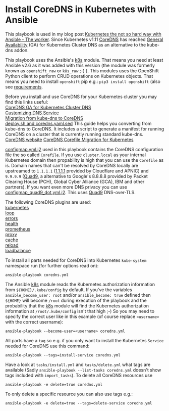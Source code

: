 Install CoreDNS in Kubernetes with Ansible
==========================================

This playbook is used in my blog post [Kubernetes the not so hard way with Ansible - The worker](https://www.tauceti.blog/post/kubernetes-the-not-so-hard-way-with-ansible-worker/). Since Kubernetes v1.11 [CoreDNS](https://coredns.io/) has reached [General Availability](https://kubernetes.io/blog/2018/07/10/coredns-ga-for-kubernetes-cluster-dns/) (GA) for Kubernetes Cluster DNS as an alternative to the kube-dns addon.

This playbook uses the Ansible's [k8s](https://docs.ansible.com/ansible/2.6/modules/k8s_module.html) module. That means you need at least Ansible v2.6 as it was added with this version (the module was formerly known as `openshift_raw` or `k8s_raw` ;-) ). This modules uses the OpenShift Python client to perform CRUD operations on Kubernetes objects. That means you need to install `openshift` pip e.g.: `pip3 install openshift` (also see [requirements](https://docs.ansible.com/ansible/2.6/modules/k8s_module.html#requirements).

Before you install and use CoreDNS for your Kubernetes cluster you may find this links useful:  
[CoreDNS GA for Kubernetes Cluster DNS](https://kubernetes.io/blog/2018/07/10/coredns-ga-for-kubernetes-cluster-dns/)  
[Customizing DNS Service](https://kubernetes.io/docs/tasks/administer-cluster/dns-custom-nameservers/)  
[Migration from kube-dns to CoreDNS](https://coredns.io/2018/05/21/migration-from-kube-dns-to-coredns/)  
[deploy.sh and coredns.yaml.sed](https://github.com/coredns/deployment/tree/master/kubernetes) This guide helps you converting from kube-dns to CoreDNS. It includes a script to generate a manifest for running CoreDNS on a cluster that is currently running standard kube-dns.  
[CoreDNS website](https://coredns.io/)
[CoreDNS Corefile Migration for Kubernetes](https://blogs.infoblox.com/community/coredns-corefile-migration-for-kubernetes/)

[configmap.yml.j2](https://github.com/githubixx/ansible-kubernetes-playbooks/blob/master/coredns/templates/configmap.yml.j2) used in this playbook contains the CoreDNS configuration file the so called `Corefile`. If you use `cluster.local` as your internal Kubernetes domain then propability is high that you can use the `Corefile` as is. Domain names that can't be resolved by CoreDNS locally are upstreamed to `1.1.1.1` ([1.1.1.1](https://1.1.1.1/) provided by Cloudflare and APNIC) and `9.9.9.9` ([Quad9](https://quad9.net/), a alternative to Google's 8.8.8.8 provided by Packet Clearing House (PCH), Global Cyber Alliance (GCA), IBM and other partners). If you want even more DNS privacy you can use [configmap_quad9_dot.yml.j2](https://github.com/githubixx/ansible-kubernetes-playbooks/blob/master/coredns/templates/configmap_quad9_dot.yml.j2). This uses [Quad9](https://quad9.net/) DNS-over-TLS.

The following CoreDNS plugins are used:  
[kubernetes](https://coredns.io/plugins/kubernetes/)  
[loop](https://coredns.io/plugins/loop/)  
[errors](https://coredns.io/plugins/errors/)  
[health](https://coredns.io/plugins/health/)  
[prometheus](https://coredns.io/plugins/metrics/)  
[proxy](https://coredns.io/plugins/proxy/)  
[cache](https://coredns.io/plugins/cache/)  
[reload](https://coredns.io/plugins/reload/)  
[loadbalance](https://coredns.io/plugins/loadbalance/)

To install all parts needed for CoreDNS into Kubernetes `kube-system` namespace run (for further options read on):

```
ansible-playbook coredns.yml
```

The Ansible [k8s](https://docs.ansible.com/ansible/2.6/modules/k8s_module.html) module reads the Kubernetes authorization information from `${HOME}/.kube/config` by default. If you've the variables `ansible_become_user: root` and/or `ansible_become: true` defined then `${HOME}` will become `/root` during execution of the playbook and the probability that the [k8s](https://docs.ansible.com/ansible/2.6/modules/k8s_module.html) module will find the Kubernetes authorization information at `/root/.kube/config` isn't that high ;-) So you may need to specify the correct user like in this example (of course replace `<username>` with the correct username):

```
ansible-playbook --become-user=<username> coredns.yml
```

All parts have a `tag` so e.g. if you only want to install the Kubernetes `Service` needed for CoreDNS use this command:

```
ansible-playbook --tags=install-service coredns.yml
```

Have a look at `tasks/install.yml` and `tasks/delete.yml` what tags are available (Sadly `ansible-playbook --list-tasks coredns.yml` doesn't show tags included with `import_tasks`). To delete all CoreDNS resources use

```
ansible-playbook -e delete=true coredns.yml 
```

To only delete a specific resource you can also use tags e.g.:

```
ansible-playbook -e delete=true --tags=delete-service coredns.yml 
```

